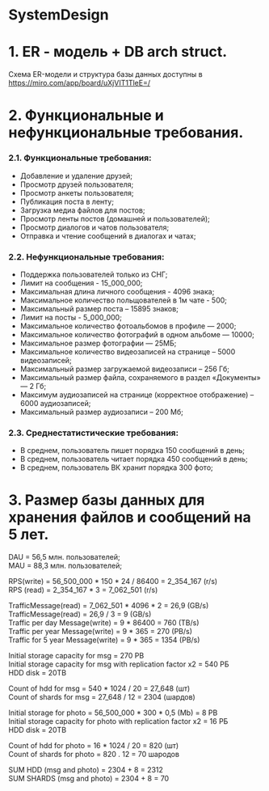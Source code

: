 # SystemDesign

# 1. ER - модель + DB arch struct.
Схема ER-модели и структура базы данных доступны в https://miro.com/app/board/uXjVIT1TleE=/   
# 2. Функциональные и нефункциональные требования.   
### 2.1. Функциональные требования:  
- Добавление и удаление друзей;    
- Просмотр друзей пользователя;    
- Просмотр анкеты пользователя;  
- Публикация поста в ленту;  
- Загрузка медиа файлов для постов;  
- Просмотр ленты постов (домашней и пользователей);  
- Просмотр диалогов и чатов пользователя;  
- Отправка и чтение сообщений в диалогах и чатах;  
### 2.2. Нефункциональные требования:  
- Поддержка пользователей только из СНГ;  
- Лимит на сообщения - 15_000_000;  
- Максимальная длина личного сообщения - 4096 знака;  
- Максимальное количество польщователей в 1м чате - 500;  
- Максимальный размер поста – 15895 знаков;  
- Лимит на посты - 5_000_000;  
- Максимальное количество фотоальбомов в профиле — 2000;   
- Максимальное количество фотографий в одном альбоме — 10000;  
- Максимальное размер фотографии — 25МБ;  
- Максимальное количество видеозаписей на странице – 5000 видеозаписей;   
- Максимальный размер загружаемой видеозаписи – 256 Гб;  
- Максимальный размер файла, сохраняемого в раздел «Документы» — 2 Гб;  
- Максимум аудиозаписей на странице (корректное отображение) – 6000 аудиозаписей;  
- Максимальный размер аудиозаписи – 200 Мб;  
### 2.3. Среднестатистические требования:  
- В среднем, пользователь пишет порядка 150 сообщений в день;  
- В среднем, пользователь читает порядка 450 сообщений в день;  
- В среднем, пользователь ВК хранит порядка 300 фото;  

# 3. Размер базы данных для хранения файлов и сообщений на 5 лет.
DAU = 56,5 млн. пользователей;  
MAU = 88,3 млн. пользователей;  

RPS(write) = 56_500_000 * 150 * 24 / 86400 = 2_354_167 (r/s)  
RPS (read) = 2_354_167 * 3 = 7_062_501 (r/s)  

TrafficMessage(read) = 7_062_501 * 4096 * 2 = 26,9 (GB/s)  
TrafficMessage(read) = 26,9 / 3 = 9 (GB/s)  
Traffic per day Message(write) = 9 * 86400 = 760 (TB/s)   
Traffic per year Message(write) = 9 * 365 = 270 (PB/s)  
Traffic for 5 year Message(write) = 9 * 365 = 1354 (PB/s)  

Initial storage capacity for msg =  270 PB  
Initial storage capacity for msg with replication factor x2 =  540 PБ  
HDD disk = 20TB  

Count of hdd for msg = 540 * 1024 / 20 =  27_648 (шт)   
Count of shards for msg = 27_648 / 12 = 2304  (шардов)  

Initial storage for photo = 56_500_000 * 300 * 0,5 (Mb) = 8 PB  
Initial storage capacity for photo with replication factor x2 =  16 PБ  
HDD disk = 20TB

Count of hdd for photo = 16 * 1024 / 20 = 820 (шт)  
Count of shards for photo = 820 . 12 = 70 шародов  

SUM HDD (msg and photo) = 2304 + 8 = 2312  
SUM SHARDS (msg and photo) = 2304 + 8 = 70  

